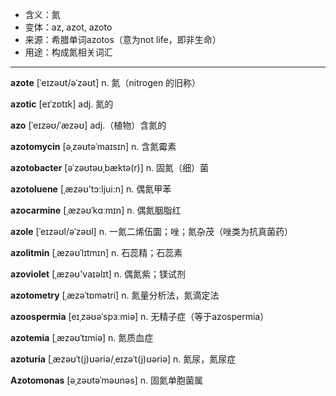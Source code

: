 - <span class="definition">含义：氮</span>
- <span class="definition">变体：az, azot, azoto</span>
- <span class="definition">来源：希腊单词azotos（意为not life，即非生命）</span>
- <span class="definition">用途：构成氮相关词汇</span>

---

<span class="vocabulary">**azote**</span> [ˈeɪzəʊt/əˈzəʊt] n. 氮（nitrogen 的旧称）   

<span class="vocabulary">**azotic**</span> [eɪˈzɒtɪk] adj. 氮的  

<span class="vocabulary">**azo**</span> [ˈeɪzəʊ/ˈæzəʊ] adj.（植物）含氮的

<span class="vocabulary">**azotomycin**</span> [əˌzəʊtəˈmaɪsɪn] n. 含氮霉素

<span class="vocabulary">**azotobacter**</span> [əˈzəʊtəʊˌbæktə(r)] n. 固氮（细）菌

<span class="vocabulary">**azotoluene**</span> [ˌæzəʊ'tɔ:ljui:n] n. 偶氮甲苯

<span class="vocabulary">**azocarmine**</span> [ˌæzəʊˈkɑːmɪn] n. 偶氮胭脂红   

<span class="vocabulary">**azole**</span> [ˈeɪzəʊl/əˈzəʊl] n. 一氮二烯伍圜；唑；氮杂茂（唑类为抗真菌药）

<span class="vocabulary">**azolitmin**</span> [ˌæzəʊˈlɪtmɪn] n. 石蕊精；石蕊素

<span class="vocabulary">**azoviolet**</span> [ˌæzəʊ'vaɪәlɪt] n. 偶氮紫；镁试剂

<span class="vocabulary">**azotometry**</span> [ˌæzəˈtɒmәtri] n. 氮量分析法，氮滴定法

<span class="vocabulary">**azoospermia**</span> [eɪˌzəʊəˈspɜːmiə] n. 无精子症（等于azospermia）

<span class="vocabulary">**azotemia**</span> [ˌæzəʊˈtɪmiə] n. 氮质血症

<span class="vocabulary">**azoturia**</span> [ˌæzəʊˈt(j)ʊəriə/ˌeɪzəˈt(j)ʊəriə] n. 氮尿，氮尿症

<span class="vocabulary">**Azotomonas**</span> [əˌzəʊtəˈməʊnəs] n. 固氮单胞菌属

